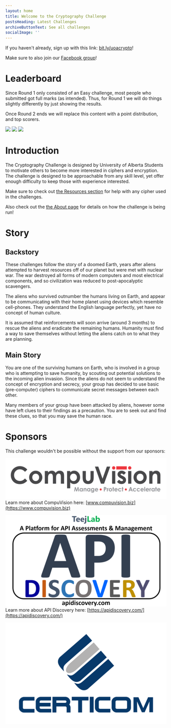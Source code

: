 ```yaml
---
layout: home
title: Welcome to the Cryptography Challenge
postsHeading: Latest Challenges
archiveButtonText: See all challenges
socialImage: ''
---
```

If you haven't already, sign up with this link: [bit.ly/uoacrypto](https://bit.ly/uoacrypto)!

Make sure to also join our [Facebook group](https://www.facebook.com/groups/777939186010323/)!

# Leaderboard

Since Round 1 only consisted of an Easy challenge, most people who submitted got full marks (as intended). Thus, for Round 1 we will do things slightly differently by just showing the results. 

Once Round 2 ends we will replace this content with a point distribution, and top scorers.

![](/images/results/round11.jpg)
![](/images/results/round12.jpg)
![](/images/results/round13.jpg)

# Introduction

The Cryptography Challenge is designed by University of Alberta Students to motivate others to become more interested in ciphers and encryption. The challenge is designed to be approachable from any skill level, yet offer enough difficulty to keep those with experience interested.

Make sure to check out [the Resources section](/resources) for help with any cipher used in the challenges.

Also check out the [the About page](/about) for details on how the challenge is being run!

# Story

## Backstory

These challenges follow the story of a doomed Earth, years after aliens attempted to harvest resources off of our planet but were met with nuclear war. The war destroyed all forms of modern computers and most electrical components, and so civilization was reduced to post-apocalyptic scavengers.

The aliens who survived outnumber the humans living on Earth, and appear to be communicating with their home planet using devices which resemble cell-phones. They understand the English language perfectly, yet have no concept of human culture.

It is assumed that reinforcements will soon arrive (around 3 months) to rescue the aliens and eradicate the remaining humans. Humanity must find a way to save themselves without letting the aliens catch on to what they are planning.

## Main Story

You are one of the surviving humans on Earth, who is involved in a group who is attempting to save humanity, by scouting out potential solutions to the incoming alien invasion. Since the aliens do not seem to understand the concept of encryption and secrecy, your group has decided to use basic (pre-computer) ciphers to communicate secret messages between each other.

Many members of your group have been attacked by aliens, however some have left clues to their findings as a precaution. You are to seek out and find these clues, so that you may save the human race.

# Sponsors

This challenge wouldn't be possible without the support from our sponsors:

![CompuVision](images/Logo_CompuVision_Gray_RGB-01.jpg "CompuVision")
Learn more about CompuVision here: [www.compuvision.biz](https://www.compuvision.biz)

![TeejLab](images/TeejLab.png "TeejLab")
Learn more about API Discovery here: [https://apidiscovery.com/](https://apidiscovery.com/)

![Certicom](images/Logo_RGB_CERTICOM.png "Certicom")